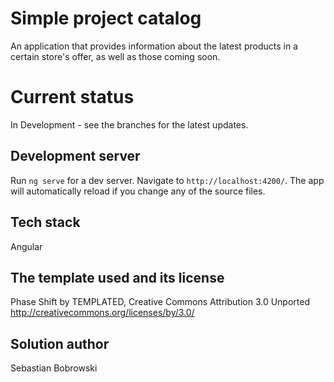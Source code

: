 # Simple project catalog

An application that provides information about the latest products in a certain store's offer, as well as those coming soon.

# Current status

In Development - see the branches for the latest updates.

## Development server

Run `ng serve` for a dev server. Navigate to `http://localhost:4200/`. The app will automatically reload if you change any of the source files.

## Tech stack

Angular

## The template used and its license

Phase Shift by TEMPLATED, Creative Commons Attribution 3.0 Unported
http://creativecommons.org/licenses/by/3.0/

## Solution author

Sebastian Bobrowski
